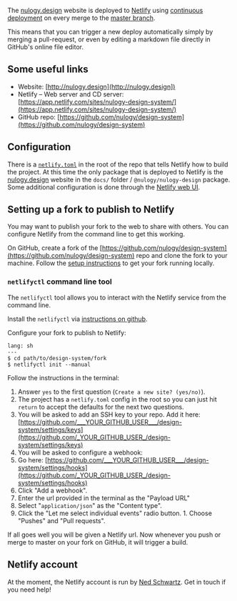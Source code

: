 The [nulogy.design](http://nulgoy.design) website is deployed to [Netlify](https://app.netlify.com/sites/nulogy-design-system/) using [continuous deployment](https://www.netlify.com/docs/continuous-deployment/) on every merge to the [master branch](https://github.com/nulogy/design-system).

This means that you can trigger a new deploy automatically simply by merging a pull-request, or even by editing a markdown file directly in GitHub's online file editor.

## Some useful links

- Website: [http://nulogy.design](http://nulogy.design])
- Netlify – Web server and CD server: [https://app.netlify.com/sites/nulogy-design-system/](https://app.netlify.com/sites/nulogy-design-system/)
- GitHub repo: [https://github.com/nulogy/design-system](https://github.com/nulogy/design-system)

## Configuration

There is a [`netlify.toml`](https://www.netlify.com/docs/netlify-toml-reference/) in the root of the repo that tells Netlify how to build the project. At this time the only package that is deployed to Netlify is the [nulogy.design](http://nulogy.design) website in the `docs/` folder / `@nulogy/nulogy-design` package. Some additional configuration is done through the [Netlify web UI](https://app.netlify.com/sites/nulogy-design-system/).

## Setting up a fork to publish to Netlify

You may want to publish your fork to the web to share with others. You can configure Netlify from the command line to get this working.

On GitHub, create a fork of the [https://github.com/nulogy/design-system](https://github.com/nulogy/design-system) repo and clone the fork to your machine. Follow the [setup instructions](getting_started/setup) to get your fork running locally.

### `netlifyctl` command line tool

The `netlifyctl` tool allows you to interact with the Netlify service from the command line.

Install the `netlifyctl` via [instructions on github](https://github.com/netlify/netlifyctl).

Configure your fork to publish to Netlify:

```code
lang: sh
---
$ cd path/to/design-system/fork
$ netlifyctl init --manual
```

Follow the instructions in the terminal:

1. Answer `yes` to the first question (`Create a new site? (yes/no)`).
1. The project has a `netlify.toml` config in the root so you can just hit `return` to accept the defaults for the next two questions.
1. You will be asked to add an SSH key to your repo. Add it here: [https://github.com/___YOUR_GITHUB_USER___/design-system/settings/keys](https://github.com/_YOUR_GITHUB_USER_/design-system/settings/keys)
1. You will be asked to configure a webhook: 
  1. Go here: [https://github.com/___YOUR_GITHUB_USER___/design-system/settings/hooks](https://github.com/_YOUR_GITHUB_USER_/design-system/settings/hooks)
  1. Click "Add a webhook".
  1. Enter the url provided in the terminal as the "Payload URL"
  1. Select "`application/json`" as the "Content type".
  1. Click the "Let me select individual events" radio button.
    1. Choose "Pushes" and "Pull requests".

If all goes well you will be given a Netlify url. Now whenever you push or merge to master on your fork on GitHub, it will trigger a build.

## Netlify account

At the moment, the Netlify account is run by [Ned Schwartz](https://github.com/theinterned). Get in touch if you need help!